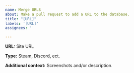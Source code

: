```yaml
---
name: Merge URLS
about: Make a pull request to add a URL to the database.
title: "[URL]"
labels: '[URL]'
assignees: ''

---
```


**URL:**
Site URL

**Type:**
Steam, Discord, ect.

**Additional context:**
Screenshots and/or description.
